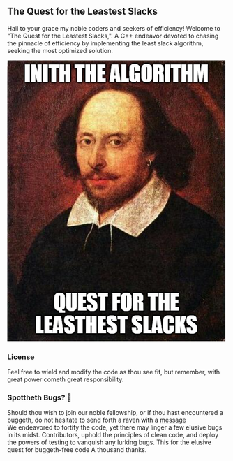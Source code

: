 <H2>The Quest for the Leastest Slacks</H2>

<p>Hail to your grace my noble coders and seekers of efficiency! 
  Welcome to "The Quest for the Leastest Slacks,". A C++ endeavor devoted to chasing the pinnacle of efficiency by implementing the least slack algorithm, seeking the most optimized solution.
</p>

![Image](https://github.com/Tjempo/LeastSlack/blob/readme-update/images/QuestforSlacks.png?raw=true)

<h3>License</h3>
Feel free to wield and modify the code as thou see fit, but remember, with great power cometh great responsibility.

<h3> Spottheth Bugs? 🐛 </h3>
Should thou wish to join our noble fellowship, or if thou hast encountered a buggeth, do not hesitate to send forth a raven with a <a href="https://youtu.be/73pWy7cLnMg?si=dKtqGOBuTZGo0T84&t=27"target="_blank">message</a>
<br>
We endeavored to fortify the code, yet there may linger a few elusive bugs in its midst. Contributors, uphold the principles of clean code, and deploy the powers of testing to vanquish any lurking bugs. This for the elusive quest for buggeth-free code
A thousand thanks.

